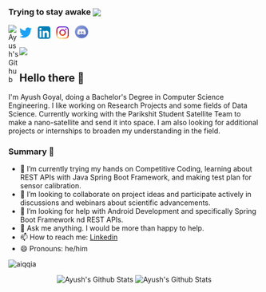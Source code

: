 ### Trying to stay awake <img src="https://media.giphy.com/media/h741oEMnAUIILdX0kU/giphy.gif" width="50" align ="center">

<a href="https://github.com/aiqqia">
  <img align="left" alt="Ayush's Github" width="22px" src="https://cdn.jsdelivr.net/npm/simple-icons@v3/icons/github.svg" />
</a>

<p>
  <a href="https://twitter.com/ayush_aiq"><img width="25" height="25" src="/resources/twitter.svg"></a>
  &nbsp;
  <a href="https://www.linkedin.com/in/aiqqia"><img width="25" height="25" src="/resources/linkedin.svg"></a>
  &nbsp;
  <a href="https://www.instagram.com/_.ayush_goyal._"><img width="25" height="25" src="/resources/instagram.svg"></a>
  &nbsp;
  <a href="https://discord.com/Ayush#6785"><img width="29" height="28" src="/resources/discord.png"></a>
   &nbsp;
</p>

<p  align="left"><img src="https://raw.githubusercontent.com/chiraag-kakar/chiraag-kakar/master/hadder.gif">

## Hello there 👋
I'm Ayush Goyal, doing a Bachelor's Degree in Computer Science Engineering. I like working on Research Projects and some fields of Data Science. Currently working with the Parikshit Student Satellite Team to make a nano-satellite and send it into space. I am also looking for additional projects or internships to broaden my understanding in the field.
### Summary 👨‍
- 🔭 I’m currently trying my hands on Competitive Coding, learning about REST APIs with Java Spring Boot Framework, and making test plan for sensor calibration.
- 👯 I’m looking to collaborate on project ideas and participate actively in discussions and webinars about scientific advancements.
- 🤔 I’m looking for help with Android Development and specifically Spring Boot Framework nd REST APIs.
- 💬 Ask me anything. I would be more than happy to help.
- 📫 How to reach me: [Linkedin](https://www.linkedin.com/in/aiqqia/) 
- 😄 Pronouns: he/him

<p align="left"> <img src="https://komarev.com/ghpvc/?username=aiqqia&label=Profile Views&color=blue&style=plastic" alt="aiqqia" /> </p>

<p align="center">
  <img width="48%" src="https://github-readme-stats.vercel.app/api?username=aiqqia&show_icons=true&theme=tokyonight" alt="Ayush's Github Stats" />
  <img width="48%" src="https://github-readme-streak-stats.herokuapp.com/?user=aiqqia&theme=tokyonight" alt="Ayush's Github Stats" />
</p>
